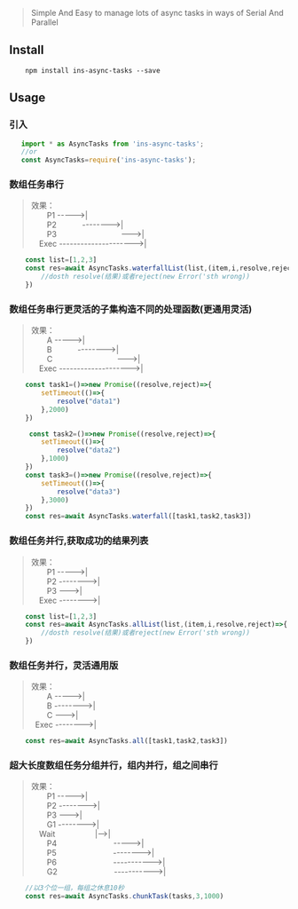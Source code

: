 

> Simple And Easy to manage lots of async tasks in ways of Serial And Parallel


## Install
```
    npm install ins-async-tasks --save
```
 ## Usage
### 引入
 ```js
    import * as AsyncTasks from 'ins-async-tasks';
    //or
    const AsyncTasks=require('ins-async-tasks');
 ```

### 数组任务串行
> 效果：<br/>
        &emsp;&emsp;P1 ----->| <br/>
        &emsp;&emsp;P2 &emsp;&emsp;&emsp;-------->| <br/>
        &emsp;&emsp;P3 &emsp;&emsp;&emsp;&emsp;&emsp;&emsp;&emsp;&emsp;--->|<br/>
         &emsp;Exec  --------------------->| <br/>

```typescript
    const list=[1,2,3]
    const res=await AsyncTasks.waterfallList(list,(item,i,resolve,reject)=>{
        //dosth resolve(结果)或者reject(new Error('sth wrong))
    })
```
### 数组任务串行更灵活的子集构造不同的处理函数(更通用灵活)
> 效果：<br/>
        &emsp;&emsp;A ----->| <br/>
        &emsp;&emsp;B &emsp;&emsp;&emsp;-------->| <br/>
        &emsp;&emsp;C &emsp;&emsp;&emsp;&emsp;&emsp;&emsp;&emsp;&emsp;--->|<br/>
         &emsp;Exec  -------------------->| <br/>
```typescript
    const task1=()=>new Promise((resolve,reject)=>{
        setTimeout(()=>{
            resolve("data1")
        },2000)
    })

     const task2=()=>new Promise((resolve,reject)=>{
        setTimeout(()=>{
            resolve("data2")
        },1000)
    })
    const task3=()=>new Promise((resolve,reject)=>{
        setTimeout(()=>{
            resolve("data3")
        },3000)
    })
    const res=await AsyncTasks.waterfall([task1,task2,task3])
```

### 数组任务并行,获取成功的结果列表
> 效果：<br/>
        &emsp;&emsp;P1 ----->| <br/>
        &emsp;&emsp;P2 -------->| <br/>
        &emsp;&emsp;P3 --->| <br/>
        &ensp;&ensp;Exec -------->| <br/>
```typescript
    const list=[1,2,3]
    const res=await AsyncTasks.allList(list,(item,i,resolve,reject)=>{
        //dosth resolve(结果)或者reject(new Error('sth wrong))
    })
```

### 数组任务并行，灵活通用版
> 效果：<br/>
        &emsp;&emsp;A ----->| <br/>
        &emsp;&emsp;B -------->| <br/>
        &emsp;&emsp;C --->| <br/>
        &ensp;Exec -------->| <br/>
```typescript
    const res=await AsyncTasks.all([task1,task2,task3])
```


### 超大长度数组任务分组并行，组内并行，组之间串行
> 效果：<br/>
        &emsp;&emsp;P1 ----->| <br/>
        &emsp;&emsp;P2 -------->| <br/>
        &emsp;&emsp;P3 --->| <br/>
        &emsp;&emsp;G1 -------->| <br/>
        &emsp;Wait  &emsp; &emsp; &emsp; &emsp;|-->| <br/>
        &emsp;&emsp;P4   &emsp;&emsp;&emsp;&emsp;&emsp;&emsp;&emsp;----->| <br/>
        &emsp;&emsp;P5   &emsp;&emsp;&emsp;&emsp;&emsp;&emsp;&emsp;-------->| <br/>
        &emsp;&emsp;P6 &emsp;&emsp;&emsp;&emsp;&emsp;&emsp;&emsp;----------->| <br/>
        &emsp;&emsp;G2 &emsp;&emsp;&emsp;&emsp;&emsp;&emsp;&emsp;----------->| <br/>
```typescript
    //以3个位一组，每组之休息10秒
    const res=await AsyncTasks.chunkTask(tasks,3,1000)
```